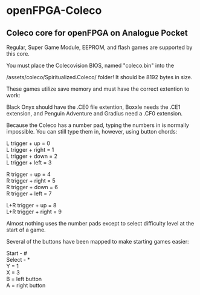 # openFPGA-Coleco
Coleco core for openFPGA on Analogue Pocket
-

Regular, Super Game Module, EEPROM, and flash games are supported by this core.

You must place the Colecovision BIOS, named "coleco.bin" into the 

/assets/coleco/Spiritualized.Coleco/ folder!  It should be 8192 bytes in size.

These games utilize save memory and must have the correct extention to work:

Black Onyx should have the .CE0 file extention, Boxxle needs the .CE1 extension, and Penguin Adventure and Gradius need a .CF0 extension.

Because the Coleco has a number pad, typing the numbers in is
normally impossible.  You can still type them in, however, using
button chords:

L trigger + up = 0  
L trigger + right = 1  
L trigger + down = 2  
L trigger + left = 3  

R trigger + up = 4  
R trigger + right = 5  
R trigger + down = 6  
R trigger + left = 7  

L+R trigger + up = 8  
L+R trigger + right = 9  

Almost nothing uses the number pads except to select difficulty
level at the start of a game.

Several of the buttons have been mapped to make starting games
easier:

Start - #  
Select - *  
Y = 1  
X = 3  
B = left button  
A = right button  

